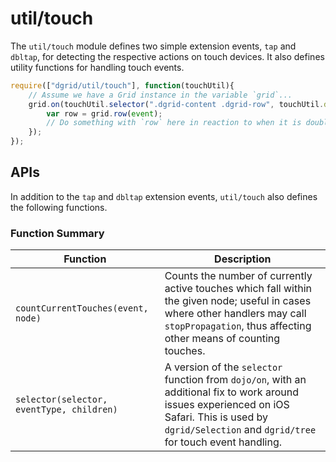 # util/touch

The `util/touch` module defines two simple extension events, `tap` and `dbltap`,
for detecting the respective actions on touch devices.  It also defines utility
functions for handling touch events.

```js
require(["dgrid/util/touch"], function(touchUtil){
    // Assume we have a Grid instance in the variable `grid`...
    grid.on(touchUtil.selector(".dgrid-content .dgrid-row", touchUtil.dbltap), function(event){
        var row = grid.row(event);
        // Do something with `row` here in reaction to when it is double-tapped
    });
});
```

## APIs

In addition to the `tap` and `dbltap` extension events, `util/touch` also
defines the following functions.

### Function Summary

Function | Description
-------- | -----------
`countCurrentTouches(event, node)` | Counts the number of currently active touches which fall within the given node; useful in cases where other handlers may call `stopPropagation`, thus affecting other means of counting touches.
`selector(selector, eventType, children)` | A version of the `selector` function from `dojo/on`, with an additional fix to work around issues experienced on iOS Safari.  This is used by `dgrid/Selection` and `dgrid/tree` for touch event handling.